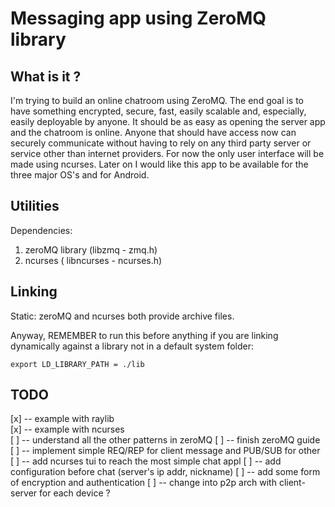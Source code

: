 # Messaging app using ZeroMQ library

## What is it ?

I'm trying to build an online chatroom using ZeroMQ. The end goal is to have something encrypted, secure, fast, easily scalable and, especially, easily deployable by anyone. It should be as easy as opening the server app and the chatroom is online.
Anyone that should have access now can securely communicate without having to rely on any third party server or service other than internet providers.
For now the only user interface will be made using ncurses. Later on I would like this app to be available for the three major OS's and for Android.

## Utilities

Dependencies: 
1. zeroMQ library (libzmq - zmq.h)
2. ncurses ( libncurses - ncurses.h)

## Linking

Static: zeroMQ and ncurses both provide archive files.

Anyway, REMEMBER to run this before anything if you are linking dynamically
against a library not in a default system folder:
```
export LD_LIBRARY_PATH = ./lib
```

## TODO

[x] -- example with raylib\
[x] -- example with ncurses\
[ ] -- understand all the other patterns in zeroMQ
[ ] -- finish zeroMQ guide
[ ] -- implement simple REQ/REP for client message and PUB/SUB for other
[ ] -- add ncurses tui to reach the most simple chat appl
[ ] -- add configuration before chat (server's ip addr, nickname)
[ ] -- add some form of encryption and authentication
[ ] -- change into p2p arch with client-server for each device ?
